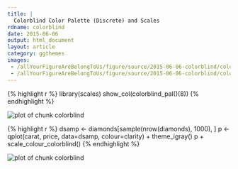 ```yaml
---
title: |
  Colorblind Color Palette (Discrete) and Scales
rdname: colorblind
date: 2015-06-06
output: html_document
layout: article
category: ggthemes
images:
 - /allYourFigureAreBelongToUs/figure/source/2015-06-06-colorblind/colorblind-1.png
 - /allYourFigureAreBelongToUs/figure/source/2015-06-06-colorblind/colorblind-2.png
---
```





{% highlight r %}
library(scales)
show_col(colorblind_pal()(8))
{% endhighlight %}

![plot of chunk colorblind](/allYourFigureAreBelongToUs/figure/source/2015-06-06-colorblind/colorblind-1.png) 

{% highlight r %}
dsamp <- diamonds[sample(nrow(diamonds), 1000), ]
p <- qplot(carat, price, data=dsamp, colour=clarity) + theme_igray()
p + scale_colour_colorblind()
{% endhighlight %}

![plot of chunk colorblind](/allYourFigureAreBelongToUs/figure/source/2015-06-06-colorblind/colorblind-2.png) 